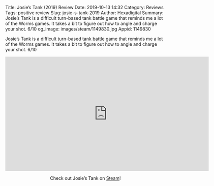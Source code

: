 Title: Josie’s Tank (2019) Review
Date: 2019-10-13 14:32
Category: Reviews
Tags: positive review
Slug: josie-s-tank-2019
Author: Hexadigital
Summary: Josie’s Tank is a difficult turn-based tank battle game that reminds me a lot of the Worms games. It takes a bit to figure out how to angle and charge your shot. 6/10
og_image: images/steam/1149830.jpg
Appid: 1149830

Josie’s Tank is a difficult turn-based tank battle game that reminds me a lot of the Worms games. It takes a bit to figure out how to angle and charge your shot. 6/10

<center><iframe src="https://www.youtube.com/embed/8lQJpVeKhHE?feature=oembed" allow="accelerometer; autoplay; encrypted-media; gyroscope; picture-in-picture" width="640" height="360" frameborder="0"></iframe>

Check out Josie’s Tank on [Steam](https://store.steampowered.com/app/1149830/?curator_clanid=34633900)!</center>
